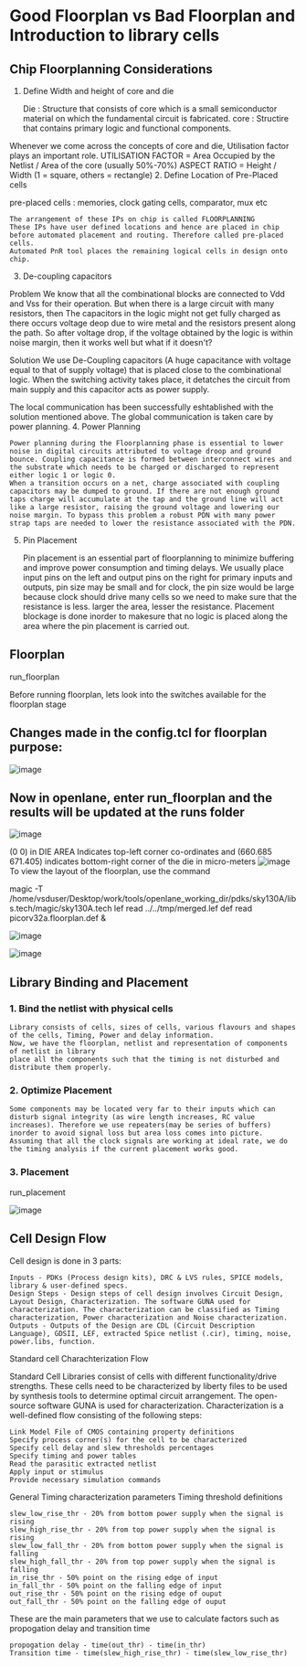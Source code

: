# Good Floorplan vs Bad Floorplan and Introduction to library cells
## Chip Floorplanning Considerations
1. Define Width and height of core and die

    Die : Structure that consists of core which is a small semiconductor material on which the fundamental circuit is fabricated.
    core : Structire that contains primary logic and functional components.

Whenever we come across the concepts of core and die, Utilisation factor plays an important role. UTILISATION FACTOR = Area Occupied by the Netlist / Area of the core (usually 50%-70%) ASPECT RATIO = Height / Width (1 = square, others = rectangle)
2. Define Location of Pre-Placed cells

pre-placed cells : memories, clock gating cells, comparator, mux etc

    The arrangement of these IPs on chip is called FLOORPLANNING
    These IPs have user defined locations and hence are placed in chip before automated placement and routing. Therefore called pre-placed cells.
    Automated PnR tool places the remaining logical cells in design onto chip.

3. De-coupling capacitors

Problem We know that all the combinational blocks are connected to Vdd and Vss for their operation. But when there is a large circuit with many resistors, then The capacitors in the logic might not get fully charged as there occurs voltage deop due to wire metal and the resistors present along the path. So after voltage drop, if the voltage obtained by the logic is within noise margin, then it works well but what if it doesn't?

Solution We use De-Coupling capacitors (A huge capacitance with voltage equal to that of supply voltage) that is placed close to the combinational logic. When the switching activity takes place, it detatches the circuit from main supply and this capacitor acts as power supply.

The local communication has been successfully eshtablished with the solution mentioned above. The global communication is taken care by power planning.
4. Power Planning

    Power planning during the Floorplanning phase is essential to lower noise in digital circuits attributed to voltage droop and ground bounce. Coupling capacitance is formed between interconnect wires and the substrate which needs to be charged or discharged to represent either logic 1 or logic 0.
    When a transition occurs on a net, charge associated with coupling capacitors may be dumped to ground. If there are not enough ground taps charge will accumulate at the tap and the ground line will act like a large resistor, raising the ground voltage and lowering our noise margin. To bypass this problem a robust PDN with many power strap taps are needed to lower the resistance associated with the PDN.

5. Pin Placement

    Pin placement is an essential part of floorplanning to minimize buffering and improve power consumption and timing delays.
    We usually place input pins on the left and output pins on the right
    for primary inputs and outputs, pin size may be small and for clock, the pin size would be large because clock should drive many cells so we need to make sure that the resistance is less.
    larger the area, lesser the resistance.
    Placement blockage is done inorder to makesure that no logic is placed along the area where the pin placement is carried out.

## Floorplan

run_floorplan

Before running floorplan, lets look into the switches available for the floorplan stage

## Changes made in the config.tcl for floorplan purpose:
![image](https://github.com/aaronghosh/pes_pd/assets/124378527/35925fd5-acec-47f3-9ded-5c2c6bcbb8e7)

## Now in openlane, enter run_floorplan and the results will be updated at the runs folder
![image](https://github.com/aaronghosh/pes_pd/assets/124378527/9c3ac2c1-2ac4-462d-a6d2-66020954233e)

(0 0) in DIE AREA Indicates top-left corner co-ordinates and (660.685 671.405) indicates bottom-right corner of the die in micro-meters
![image](https://github.com/aaronghosh/pes_pd/assets/124378527/ffed12de-c9c6-4cbf-bc15-79f7e404fe01)
To view the layout of the floorplan, use the command 


magic -T /home/vsduser/Desktop/work/tools/openlane_working_dir/pdks/sky130A/libs.tech/magic/sky130A.tech lef read ../../tmp/merged.lef def read picorv32a.floorplan.def &


![image](https://github.com/aaronghosh/pes_pd/assets/124378527/ffed12de-c9c6-4cbf-bc15-79f7e404fe01)

![image](https://github.com/aaronghosh/pes_pd/assets/124378527/bd20f182-a675-4d4f-9e45-2d174a802f58)

## Library Binding and Placement
### 1. Bind the netlist with physical cells

    Library consists of cells, sizes of cells, various flavours and shapes of the cells, Timing, Power and delay information.
    Now, we have the floorplan, netlist and representation of components of netlist in library
    place all the components such that the timing is not disturbed and distribute them properly.

### 2. Optimize Placement

    Some components may be located very far to their inputs which can disturb signal integrity (as wire length increases, RC value increases). Therefore we use repeaters(may be series of buffers) inorder to avoid signal loss but area loss comes into picture.
    Assuming that all the clock signals are working at ideal rate, we do the timing analysis if the current placement works good.

### 3. Placement

run_placement

![image](https://github.com/aaronghosh/pes_pd/assets/124378527/05225ee3-b985-4dbf-8825-ff1ed73c7710)

## Cell Design Flow

Cell design is done in 3 parts:

    Inputs - PDKs (Process design kits), DRC & LVS rules, SPICE models, library & user-defined specs.
    Design Steps - Design steps of cell design involves Circuit Design, Layout Design, Characterization. The software GUNA used for characterization. The characterization can be classified as Timing characterization, Power characterization and Noise characterization.
    Outputs - Outputs of the Design are CDL (Circuit Description Language), GDSII, LEF, extracted Spice netlist (.cir), timing, noise, power.libs, function.

Standard cell Charachterization Flow

Standard Cell Libraries consist of cells with different functionality/drive strengths. These cells need to be characterized by liberty files to be used by synthesis tools to determine optimal circuit arrangement. The open-source software GUNA is used for characterization. Characterization is a well-defined flow consisting of the following steps:

    Link Model File of CMOS containing property definitions
    Specify process corner(s) for the cell to be characterized
    Specify cell delay and slew thresholds percentages
    Specify timing and power tables
    Read the parasitic extracted netlist
    Apply input or stimulus
    Provide necessary simulation commands

General Timing characterization parameters
Timing threshold definitions

    slew_low_rise_thr - 20% from bottom power supply when the signal is rising
    slew_high_rise_thr - 20% from top power supply when the signal is rising
    slew_low_fall_thr - 20% from bottom power supply when the signal is falling
    slew_high_fall_thr - 20% from top power supply when the signal is falling
    in_rise_thr - 50% point on the rising edge of input
    in_fall_thr - 50% point on the falling edge of input
    out_rise_thr - 50% point on the rising edge of ouput
    out_fall_thr - 50% point on the falling edge of ouput

These are the main parameters that we use to calculate factors such as propogation delay and transition time

    propogation delay - time(out_thr) - time(in_thr)
    Transition time - time(slew_high_rise_thr) - time(slew_low_rise_thr)


